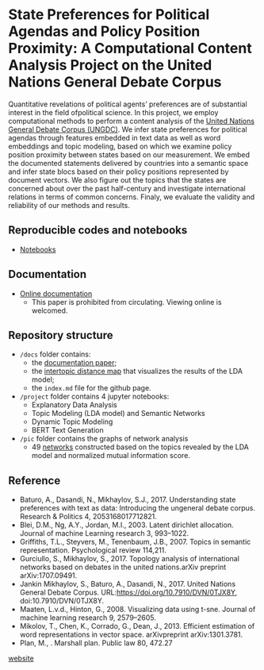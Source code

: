 # State Preferences for Political Agendas and Policy Position Proximity: A Computational Content Analysis Project on the United Nations General Debate Corpus

Quantitative revelations of political agents’ preferences are of substantial interest in the field ofpolitical science. In this project, we employ computational methods to perform a content analysis of the [United Nations General Debate Corpus (UNGDC)](https://doi.org/10.7910/DVN/0TJX8Y). We infer state preferences for political agendas through features embedded in text data as well as word embeddings and topic modeling, based on which we examine policy position proximity between states based on our measurement. We embed the documented statements delivered by countries into a semantic space and infer state blocs based on their policy positions represented by document vectors. We also figure out the topics that the states are concerned about over the past half-century and investigate international relations in terms of common concerns. Finaly, we evaluate the validity and reliability of our methods and results. 

## Reproducible codes and notebooks

- [Notebooks](https://github.com/luxin-tian/UNGDC/tree/master/project)

## Documentation

- [Online documentation](./paper.pdf)
  - This paper is prohibited from circulating. Viewing online is welcomed.

## Repository structure

- `/docs` folder contains:
  - the [documentation paper](./paper.pdf);
  - the [intertopic distance map](./docs/pylda_topic.html) that visualizes the results of the LDA model;
  - the `index.md` file for the github page.
- `/project` folder contains 4 jupyter notebooks:
  - Explanatory Data Analysis
  - Topic Modeling (LDA model) and Semantic Networks
  - Dynamic Topic Modeling
  - BERT Text Generation
- `/pic` folder contains the graphs of network analysis
  - 49 [networks](./pic) constructed based on the topics revealed by the LDA model and normalized mutual information score.

## Reference

- Baturo, A., Dasandi, N., Mikhaylov, S.J., 2017. Understanding state preferences with text as data: Introducing the ungeneral debate corpus. Research & Politics 4, 2053168017712821.
- Blei, D.M., Ng, A.Y., Jordan, M.I., 2003.  Latent dirichlet allocation.  Journal of machine Learning research 3, 993–1022.
- Griffiths, T.L., Steyvers, M., Tenenbaum, J.B., 2007.  Topics in semantic representation.  Psychological review 114,211.
- Gurciullo, S., Mikhaylov, S., 2017. Topology analysis of international networks based on debates in the united nations.arXiv preprint arXiv:1707.09491.
- Jankin Mikhaylov, S., Baturo, A., Dasandi, N., 2017.  United Nations General Debate Corpus.  URL:https://doi.org/10.7910/DVN/0TJX8Y, doi:10.7910/DVN/0TJX8Y.
- Maaten, L.v.d., Hinton, G., 2008. Visualizing data using t-sne. Journal of machine learning research 9, 2579–2605.
- Mikolov, T., Chen, K., Corrado, G., Dean, J., 2013. Efficient estimation of word representations in vector space. arXivpreprint arXiv:1301.3781.
- Plan, M., . Marshall plan. Public law 80, 472.27

[website](http://luxintian.com/UNGDC/)
